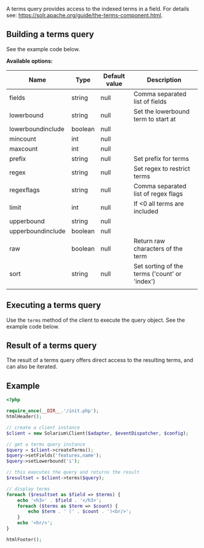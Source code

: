 A terms query provides access to the indexed terms in a field. For details see: <https://solr.apache.org/guide/the-terms-component.html>.

Building a terms query
----------------------

See the example code below.

**Available options:**

| Name              | Type    | Default value | Description                                   |
|-------------------|---------|---------------|-----------------------------------------------|
| fields            | string  | null          | Comma separated list of fields                |
| lowerbound        | string  | null          | Set the lowerbound term to start at           |
| lowerboundinclude | boolean | null          |                                               |
| mincount          | int     | null          |                                               |
| maxcount          | int     | null          |                                               |
| prefix            | string  | null          | Set prefix for terms                          |
| regex             | string  | null          | Set regex to restrict terms                   |
| regexflags        | string  | null          | Comma separated list of regex flags           |
| limit             | int     | null          | If &lt;0 all terms are included               |
| upperbound        | string  | null          |                                               |
| upperboundinclude | boolean | null          |                                               |
| raw               | boolean | null          | Return raw characters of the term             |
| sort              | string  | null          | Set sorting of the terms ('count' or 'index') |
||

Executing a terms query
-----------------------

Use the `terms` method of the client to execute the query object. See the example code below.

Result of a terms query
-----------------------

The result of a terms query offers direct access to the resulting terms, and can also be iterated.

Example
-------

```php
<?php

require_once(__DIR__.'/init.php');
htmlHeader();

// create a client instance
$client = new Solarium\Client($adapter, $eventDispatcher, $config);

// get a terms query instance
$query = $client->createTerms();
$query->setFields('features,name');
$query->setLowerbound('i');

// this executes the query and returns the result
$resultset = $client->terms($query);

// display terms
foreach ($resultset as $field => $terms) {
    echo '<h3>' . $field . '</h3>';
    foreach ($terms as $term => $count) {
        echo $term . ' (' . $count . ')<br/>';
    }
    echo '<hr/>';
}

htmlFooter();

```
